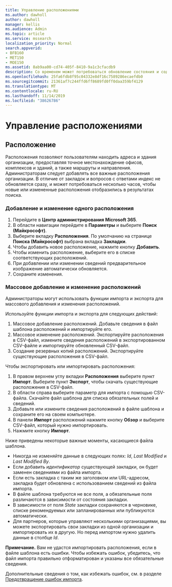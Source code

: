 ```yaml
---
title: Управление расположениями
ms.author: dawholl
author: dawholl
manager: kellis
ms.audience: Admin
ms.topic: article
ms.service: mssearch
localization_priority: Normal
search.appverid:
- BFB160
- MET150
- MOE150
ms.assetid: 8ab9aa00-cd74-405f-8410-9a1c3cfacdb9
description: Со временем может потребоваться обновление состояния и содержимого расположения, чтобы обеспечить его релевантность. 
ms.openlocfilehash: 25fa6fdb8f95c04332e8df16c7589286ecaefdb0
ms.sourcegitcommit: 21361af7c244ffd6ff8689fd0ff0daa359bf4129
ms.translationtype: MT
ms.contentlocale: ru-RU
ms.lasthandoff: 11/14/2019
ms.locfileid: "38626786"
---
```

# <a name="manage-locations"></a>Управление расположениями

## <a name="location"></a>Расположение
Расположения позволяют пользователям находить адреса и здания организации, предоставляя точное местонахождение офисов, комплексов и зданий, а также маршруты и направления. Администраторам следует добавлять все важные расположения организации. В отличие от закладок и вопросов с ответами индекс не обновляется сразу, и может потребоваться несколько часов, чтобы новые или измененные расположения отобразились в результатах поиска.

### <a name="add-or-edit-a-single-location"></a>Добавление и изменение одного расположения
1. Перейдите в **Центр администрирования Microsoft 365**.
1. В области навигации перейдите в **Параметры** и выберите **Поиск (Майкрософт)**.
1. Выберите вкладку **Расположения**. По умолчанию на странице **Поиска (Майкрософт)** выбрана вкладка **Закладки**.
1. Чтобы добавить новое расположение, нажмите кнопку **Добавить**.
1. Чтобы изменить расположение, выберите его в списке соответствующих расположений.
1. При добавлении или изменении сведений предварительное изображение автоматически обновляется.
1. Сохраните изменения.

### <a name="bulk-add-or-edit-locations"></a>Массовое добавление и изменение расположений
Администраторы могут использовать функции импорта и экспорта для массового добавления и изменения расположений. 

Используйте функции импорта и экспорта для следующих действий:
1. Массовое добавление расположений. Добавьте сведения в файл шаблона расположений и импортируйте его. 
1. Массовое изменение расположений. Экспортируйте расположения в CSV-файл, измените сведения расположений в экспортированном CSV-файле и импортируйте обновленный CSV-файл.
1. Создание резервных копий расположений. Экспортируйте существующие расположения в CSV-файл.

Чтобы экспортировать или импортировать расположения:
1. В правом верхнем углу вкладки **Расположения** выберите пункт **Импорт**.
Выберите пункт **Экспорт**, чтобы скачать существующие расположения в CSV-файл.
1. В области справа выберите параметр для импорта с помощью CSV-файла. Скачайте файл шаблона для списка обязательных полей и сведений.
1. Добавьте или измените сведения расположений в файле шаблона и сохраните его на своем компьютере. 
1. В панели **Импорт** расположений нажмите кнопку **Обзор** и выберите CSV-файл, который нужно импортировать.
1. Нажмите кнопку **Импорт**.

Ниже приведены некоторые важные моменты, касающиеся файла шаблона.
- Никогда не изменяйте данные в следующих полях: *Id*, *Last Modified* и *Last Modified By*.
- Если добавить *идентификатор* существующей закладки, он будет заменен сведениями из файла импорта.
- Если есть закладка с таким же заголовком или URL-адресом, закладка будет обновлена с использованием сведений из файла импорта.
- В файле шаблона требуются не все поля, а обязательные поля различаются в зависимости от состояния закладки.
- В зависимости от поля *State* закладки сохраняются в черновике, списке рекомендуемых или запланированных или публикуются автоматически.
- Для партнеров, которые управляют несколькими организациями, вы можете экспортировать свои закладки из одной организации и импортировать их в другую. Но перед импортом нужно удалить данные в столбце *Id*.

**Примечание.** Вам не удастся импортировать расположения, если в файле шаблона есть ошибки. Чтобы избежать ошибок, убедитесь, что файл импорта правильно отформатирован и указаны все обязательные сведения. 

Дополнительные сведения о том, как избежать ошибок, см. в разделе [Предотвращение ошибок импорта](manage-bookmarks.md#prevent-import-errors).
